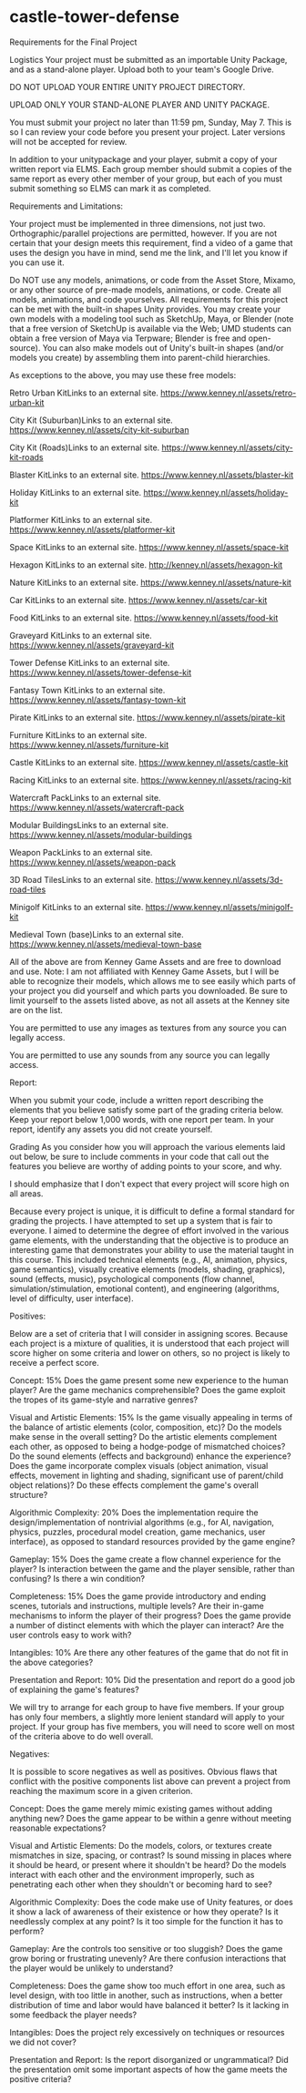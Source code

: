 # castle-tower-defense
 
Requirements for the Final Project
 

Logistics
Your project must be submitted as an importable Unity Package, and as a stand-alone player. Upload both to your team's Google Drive.

DO NOT UPLOAD YOUR ENTIRE UNITY PROJECT DIRECTORY.

UPLOAD ONLY YOUR STAND-ALONE PLAYER AND UNITY PACKAGE.

You must submit your project no later than 11:59 pm, Sunday, May 7.
This is so I can review your code before you present your project. Later versions will not be accepted for review.

In addition to your unitypackage and your player, submit a copy of your written report via ELMS. Each group member should submit a copies of the same report as every other member of your group, but each of you must submit something so ELMS can mark it as completed.


Requirements and Limitations:

Your project must be implemented in three dimensions, not just two. Orthographic/parallel projections are permitted, however. If you are not certain that your design meets this requirement, find a video of a game that uses the design you have in mind, send me the link, and I'll let you know if you can use it.

Do NOT use any models, animations, or code from the Asset Store, Mixamo, or any other source of pre-made models, animations, or code. Create all models, animations, and code yourselves. All requirements for this project can be met with the built-in shapes Unity provides. You may create your own models with a modeling tool such as SketchUp, Maya, or Blender (note that a free version of SketchUp is available via the Web; UMD students can obtain a free version of Maya via Terpware; Blender is free and open-source). You can also make models out of Unity's built-in shapes (and/or models you create) by assembling them into parent-child hierarchies.

As exceptions to the above, you may use these free models:

Retro Urban KitLinks to an external site. 
https://www.kenney.nl/assets/retro-urban-kit

City Kit (Suburban)Links to an external site. 
https://www.kenney.nl/assets/city-kit-suburban

City Kit (Roads)Links to an external site. 
https://www.kenney.nl/assets/city-kit-roads

Blaster KitLinks to an external site. 
https://www.kenney.nl/assets/blaster-kit

Holiday KitLinks to an external site. 
https://www.kenney.nl/assets/holiday-kit

Platformer KitLinks to an external site. 
https://www.kenney.nl/assets/platformer-kit

Space KitLinks to an external site. 
https://www.kenney.nl/assets/space-kit

Hexagon KitLinks to an external site. 
http://kenney.nl/assets/hexagon-kit

Nature KitLinks to an external site. 
https://www.kenney.nl/assets/nature-kit

Car KitLinks to an external site. 
https://www.kenney.nl/assets/car-kit

Food KitLinks to an external site. 
https://www.kenney.nl/assets/food-kit

Graveyard KitLinks to an external site.
https://www.kenney.nl/assets/graveyard-kit

Tower Defense KitLinks to an external site. 
https://www.kenney.nl/assets/tower-defense-kit

Fantasy Town KitLinks to an external site. 
https://www.kenney.nl/assets/fantasy-town-kit

Pirate KitLinks to an external site. 
https://www.kenney.nl/assets/pirate-kit

Furniture KitLinks to an external site. 
https://www.kenney.nl/assets/furniture-kit

Castle KitLinks to an external site. 
https://www.kenney.nl/assets/castle-kit

Racing KitLinks to an external site. 
https://www.kenney.nl/assets/racing-kit

Watercraft PackLinks to an external site. 
https://www.kenney.nl/assets/watercraft-pack

Modular BuildingsLinks to an external site. 
https://www.kenney.nl/assets/modular-buildings

Weapon PackLinks to an external site. 
https://www.kenney.nl/assets/weapon-pack

3D Road TilesLinks to an external site. 
https://www.kenney.nl/assets/3d-road-tiles

Minigolf KitLinks to an external site. 
https://www.kenney.nl/assets/minigolf-kit

Medieval Town (base)Links to an external site. 
https://www.kenney.nl/assets/medieval-town-base

All of the above are from Kenney Game Assets and are free to download and use. Note: I am not affiliated with Kenney Game Assets, but I will be able to recognize their models, which allows me to see easily which parts of your project you did yourself and which parts you downloaded. Be sure to limit yourself to the assets listed above, as not all assets at the Kenney site are on the list.

You are permitted to use any images as textures from any source you can legally access.

You are permitted to use any sounds from any source you can legally access.


Report:

When you submit your code, include a written report describing the elements that you believe satisfy some part of the grading criteria below. Keep your report below 1,000 words, with one report per team. In your report, identify any assets you did not create yourself.


Grading
As you consider how you will approach the various elements laid out below, be sure to include comments in your code that call out the features you believe are worthy of adding points to your score, and why.

I should emphasize that I don't expect that every project will score high on all areas.

Because every project is unique, it is difficult to define a formal standard for grading the projects. I have attempted to set up a system that is fair to everyone. I aimed to determine the degree of effort involved in the various game elements, with the understanding that the objective is to produce an interesting game that demonstrates your ability to use the material taught in this course. This included technical elements (e.g., AI, animation, physics, game semantics), visually creative elements (models, shading, graphics), sound (effects, music), psychological components (flow channel, simulation/stimulation, emotional content), and engineering (algorithms, level of difficulty, user interface).


Positives:

Below are a set of criteria that I will consider in assigning scores. Because each project is a mixture of qualities, it is understood that each project will score higher on some criteria and lower on others, so no project is likely to receive a perfect score.

Concept: 15% Does the game present some new experience to the human player? Are the game mechanics comprehensible? Does the game exploit the tropes of its game-style and narrative genres?

Visual and Artistic Elements: 15% Is the game visually appealing in terms of the balance of artistic elements (color, composition, etc)? Do the models make sense in the overall setting? Do the artistic elements complement each other, as opposed to being a hodge-podge of mismatched choices? Do the sound elements (effects and background) enhance the experience? Does the game incorporate complex visuals (object animation, visual effects, movement in lighting and shading, significant use of parent/child object relations)? Do these effects complement the game's overall structure?

Algorithmic Complexity: 20% 
Does the implementation require the design/implementation of nontrivial algorithms (e.g., for AI, navigation, physics, puzzles, procedural model creation, game mechanics, user interface), as opposed to standard resources provided by the game engine?

Gameplay: 15%
Does the game create a flow channel experience for the player? Is interaction between the game and the player sensible, rather than confusing? Is there a win condition? 

Completeness: 15% 
Does the game provide introductory and ending scenes, tutorials and instructions, multiple levels? Are their in-game mechanisms to inform the player of their progress? Does the game provide a number of distinct elements with which the player can interact? Are the user controls easy to work with?

Intangibles: 10% 
Are there any other features of the game that do not fit in the above categories?

Presentation and Report: 10% 
Did the presentation and report do a good job of explaining the game's features?

We will try to arrange for each group to have five members. If your group has only four members, a slightly more lenient standard will apply to your project. If your group has five members, you will need to score well on most of the criteria above to do well overall.


Negatives:

It is possible to score negatives as well as positives. Obvious flaws that conflict with the positive components list above can prevent a project from reaching the maximum score in a given criterion.

Concept: Does the game merely mimic existing games without adding anything new? Does the game appear to be within a genre without meeting reasonable expectations?

Visual and Artistic Elements: Do the models, colors, or textures create mismatches in size, spacing, or contrast? Is sound missing in places where it should be heard, or present where it shouldn't be heard? Do the models interact with each other and the environment improperly, such as penetrating each other when they shouldn't or becoming hard to see?

Algorithmic Complexity: Does the code make use of Unity features, or does it show a lack of awareness of their existence or how they operate? Is it needlessly complex at any point? Is it too simple for the function it has to perform?

Gameplay: Are the controls too sensitive or too sluggish? Does the game grow boring or frustrating unevenly? Are there confusion interactions that the player would be unlikely to understand?

Completeness: Does the game show too much effort in one area, such as level design, with too little in another, such as instructions, when a better distribution of time and labor would have balanced it better? Is it lacking in some feedback the player needs?

Intangibles: Does the project rely excessively on techniques or resources we did not cover?

Presentation and Report: Is the report disorganized or ungrammatical? Did the presentation omit some important aspects of how the game meets the positive criteria?